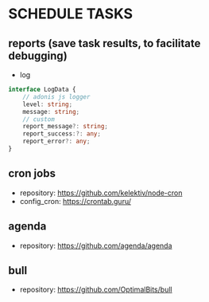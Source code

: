 # SCHEDULE TASKS

## reports (save task results, to facilitate debugging)

* log
```ts
interface LogData {
	// adonis js logger
	level: string;
	message: string;
	// custom
	report_message?: string;
	report_success:?: any;
	report_error?: any;
}
```

## cron jobs
* repository: https://github.com/kelektiv/node-cron
* config_cron: https://crontab.guru/

## agenda
* repository: https://github.com/agenda/agenda

## bull
* repository: https://github.com/OptimalBits/bull
